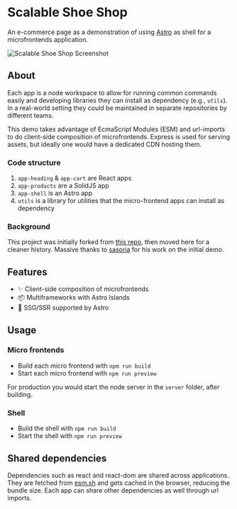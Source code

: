 # Scalable Shoe Shop

An e-commerce page as a demonstration of using [Astro](https://astro.build) as shell for a microfrontends application.

<img src="https://raw.githubusercontent.com/ayoayco/shoe-shop/main/assets/sss-ss.png" alt="Scalable Shoe Shop Screenshot " />

## About

Each app is a node workspace to allow for running common commands easily and developing libraries they can install as dependency (e.g., `utils`). In a real-world setting they could be maintained in separate repositories by different teams.

This demo takes advantage of EcmaScript Modules (ESM) and url-imports to do client-side composition of microfrontends. Express is used for serving assets, but ideally one would have a dedicated CDN hosting them.


### Code structure
1. `app-heading` & `app-cart` are React apps
2. `app-products` are a SolidJS app
3. `app-shell` is an Astro app
4. `utils` is a library for utilities that the micro-frontend apps can install as dependency

### Background

This project was initially forked from [this repo](https://github.com/sasoria/astro-microfrontends), then moved here for a cleaner history. Massive thanks to [sasoria](https://github.com/sasoria) for his work on the initial demo.

## Features

- ✨ Client-side composition of microfrontends
- 📦 Multiframeworks with Astro Islands
- 🚀 SSG/SSR supported by Astro

## Usage

### Micro frontends

- Build each micro frontend with `npm run build`
- Start each micro frontend with `npm run preview`

For production you would start the node server in the `server` folder, after building.

### Shell

- Build the shell with `npm run build`
- Start the shell with `npm run preview`

## Shared dependencies

Dependencies such as react and react-dom are shared across applications. They are fetched from [esm.sh](https://esm.sh/) and gets cached in the browser, reducing the bundle size. Each app can share other dependencies as well through url imports.
